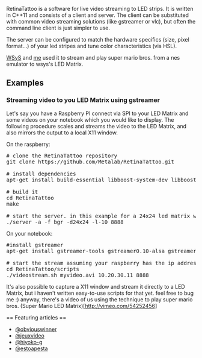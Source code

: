 RetinaTattoo is a software for live video streaming to LED strips. It is written in C++11 and consists of a client and server. The client can be substituted with common video streaming solutions (like gstreamer or vlc), but often the command line client is just simpler to use.

The server can be configured to match the hardware specifics  (size, pixel format...) of your led stripes and tune color characteristics (via HSL).

[WSyS](http://metalab.at/wiki/User:WSyS) and [me](http://metalab.at/wiki/User:amir) used it to stream and play super mario bros. from a nes emulator to wsys's LED Matrix.

## Examples ##

### Streaming video to you LED Matrix using gstreamer ###
Let's say you have a Raspberry PI connect via SPI to your LED Matrix and some videos on your notebook which you would like to display.
The following procedure scales and streams the video to the LED Matrix, and also mirrors the output to a local X11 window.

On the raspberry:
<pre>
# clone the RetinaTattoo repository
git clone https://github.com/Metalab/RetinaTattoo.git

# install dependencies
apt-get install build-essential libboost-system-dev libboost-thread-dev

# build it
cd RetinaTattoo
make

# start the server. in this example for a 24x24 led matrix with bgr pixel format and alternating scan line direction. additionally it slightly dims lightness.
./server -a -f bgr -d24x24 -l-10 8888
</pre>


On your notebook:
<pre>
#install gstreamer 
apt-get install gstreamer-tools gstreamer0.10-alsa gstreamer0.10-ffmpeg gstreamer0.10-plugins-base gstreamer0.10-plugins-good gstreamer0.10-plugins-ugly gstreamer0.10-x

# start the stream assuming your raspberry has the ip address 10.20.30.11
cd RetinaTattoo/scripts
./videostream.sh myvideo.avi 10.20.30.11 8888
</pre>

It's also possible to capture a X11 window and stream it directly to a LED Matrix, but i haven't written easy-to-use scripts for that yet. feel free to bug me :)
anyway, there's a video of us using the technique to play super mario bros. (Super Mario LED Matrix)[http://vimeo.com/54252456]

== Featuring articles ==

* [@obviouswinner](http://www.obviouswinner.com/obvwin/2012/11/26/ultra-low-res-super-mario-bros-on-a-large-glowing-led-strip.html)
* [@jeuxvideo](http://www.jeuxvideo.org/index.php/2012/11/27/une-version-de-super-mario-bros-comme-vous-nen-avez-jamais-vu/)
* [@hiyoko-g](http://www.hiyoko-g.com/30349_led_mario/)
* [@estoapesta](http://estoapesta.com/2012/11/27/el-primer-juego-de-super-mario-bros-en-una-matriz-led-de-ultra-baja-resolucion/)


